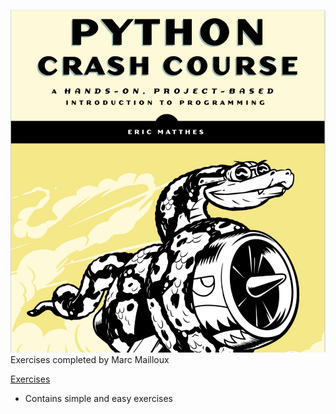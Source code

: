 ![](https://github.com/marctheshark3/Leopard-Shark-Code-Repo/blob/master/misc/python_crash_course.png)
Exercises completed by Marc Mailloux

[Exercises](https://github.com/marctheshark3/Leopard-Shark-Code-Repo/tree/master/Python_Crash_Course_Coding_Tutorial/Chapter_2_Variables_simple_data_types) 

 - Contains simple and easy exercises

